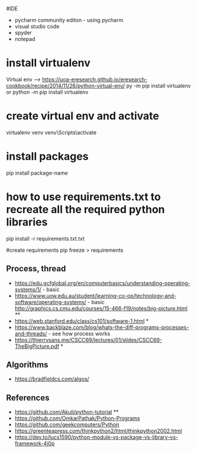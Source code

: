 #IDE
- pycharm community editon - using pycharm
- visual studio code
- spyder
- notepad

# install virtualenv
Virtual env --> https://uoa-eresearch.github.io/eresearch-cookbook/recipe/2014/11/26/python-virtual-env/
py -m pip install virtualenv
or
python -m pip install virtualenv

# create virtual env and activate
virtualenv venv
venv\Scripts\activate

# install packages
pip install package-name
# how to use requirements.txt to recreate all the required python libraries
pip install -r requirements.txt.txt

#create requirements
pip freeze > requirements

Process, thread
-----------------------
- https://edu.gcfglobal.org/en/computerbasics/understanding-operating-systems/1/ - basic
- https://www.uow.edu.au/student/learning-co-op/technology-and-software/operating-systems/ - basic
 http://graphics.cs.cmu.edu/courses/15-466-f19/notes/big-picture.html **
- https://web.stanford.edu/class/cs101/software-1.html *
- https://www.backblaze.com/blog/whats-the-diff-programs-processes-and-threads/ - see how process works
- https://thierrysans.me/CSCC69/lectures/01/slides/CSCC69-TheBigPicture.pdf *


Algorithms
---------------
- https://bradfieldcs.com/algos/

References
----------------------
- https://github.com/Akuli/python-tutorial **
- https://github.com/OmkarPathak/Python-Programs
- https://github.com/geekcomputers/Python
- https://greenteapress.com/thinkpython2/html/thinkpython2002.html
- https://dev.to/lucs1590/python-module-vs-package-vs-library-vs-framework-4i0p
